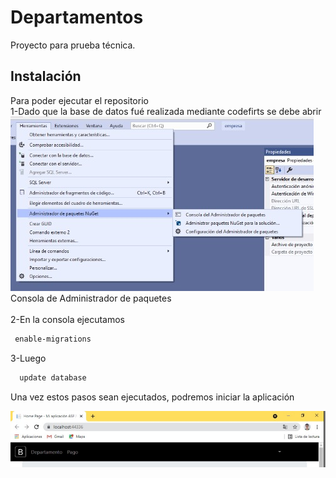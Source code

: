 # Departamentos

Proyecto para prueba técnica.

## Instalación

Para poder ejecutar el repositorio<br/>
1-Dado que la base de datos fué realizada mediante codefirts se debe abrir <br />
![alt text](https://github.com/andfe008/Departamentos/blob/main/Images/Open-Console.jpg?raw=true)
Consola de Administrador de paquetes<br /><br />
2-En la consola ejecutamos
```bash
 enable-migrations
```
3-Luego
```bash
  update database
```

Una vez estos pasos sean ejecutados, podremos iniciar la aplicación

![alt text](https://github.com/andfe008/Departamentos/blob/main/Images/Executed.jpg?raw=true)

